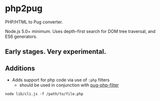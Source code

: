 # php2pug
PHP/HTML to Pug converter.

Node.js 5.0+ minimum. Uses depth-first search for DOM tree traversal, and ES6 generators.

## Early stages. Very experimental.

## Additions
- Adds support for php code via use of `:php` filters
    + should be used in conjunction with [pug-php-filter](https://github.com/khalidhoffman/pug-php-filter)

```
node lib/cli.js -f /path/to/file.php
```
